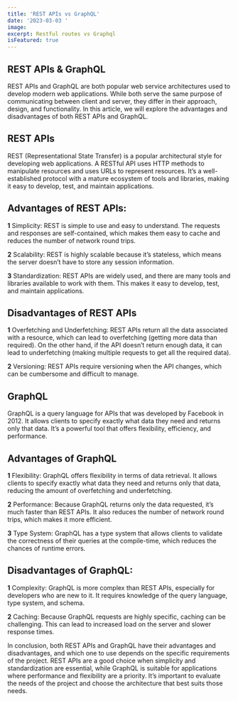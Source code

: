 ```yaml
---
title: 'REST APIs vs GraphQL'
date: '2023-03-03 '
image:
excerpt: Restful routes vs Graphql
isFeatured: true
---
```

 ## REST APIs & GraphQL

REST APIs and GraphQL are both popular web service architectures used to develop modern web applications. While both serve the same purpose of communicating between client and server, they differ in their approach, design, and functionality. In this article, we will explore the advantages and disadvantages of both REST APIs and GraphQL.

## REST APIs

REST (Representational State Transfer) is a popular architectural style for developing web applications. A RESTful API uses HTTP methods to manipulate resources and uses URLs to represent resources. It’s a well-established protocol with a mature ecosystem of tools and libraries, making it easy to develop, test, and maintain applications.

## Advantages of REST APIs:

**1** Simplicity: REST is simple to use and easy to understand. The requests and responses are self-contained, which makes them easy to cache and reduces the number of network round trips.

**2** Scalability: REST is highly scalable because it’s stateless, which means the server doesn’t have to store any session information.

**3** Standardization: REST APIs are widely used, and there are many tools and libraries available to work with them. This makes it easy to develop, test, and maintain applications.

## Disadvantages of REST APIs

**1** Overfetching and Underfetching: REST APIs return all the data associated with a resource, which can lead to overfetching (getting more data than required). On the other hand, if the API doesn’t return enough data, it can lead to underfetching (making multiple requests to get all the required data).

**2** Versioning: REST APIs require versioning when the API changes, which can be cumbersome and difficult to manage.

## GraphQL

GraphQL is a query language for APIs that was developed by Facebook in 2012. It allows clients to specify exactly what data they need and returns only that data. It’s a powerful tool that offers flexibility, efficiency, and performance.

## Advantages of GraphQL

**1** Flexibility: GraphQL offers flexibility in terms of data retrieval. It allows clients to specify exactly what data they need and returns only that data, reducing the amount of overfetching and underfetching.

**2** Performance: Because GraphQL returns only the data requested, it’s much faster than REST APIs. It also reduces the number of network round trips, which makes it more efficient.

**3** Type System: GraphQL has a type system that allows clients to validate the correctness of their queries at the compile-time, which reduces the chances of runtime errors.

## Disadvantages of GraphQL:

**1** Complexity: GraphQL is more complex than REST APIs, especially for developers who are new to it. It requires knowledge of the query language, type system, and schema.

**2** Caching: Because GraphQL requests are highly specific, caching can be challenging. This can lead to increased load on the server and slower response times.

In conclusion, both REST APIs and GraphQL have their advantages and disadvantages, and which one to use depends on the specific requirements of the project. REST APIs are a good choice when simplicity and standardization are essential, while GraphQL is suitable for applications where performance and flexibility are a priority. It’s important to evaluate the needs of the project and choose the architecture that best suits those needs.